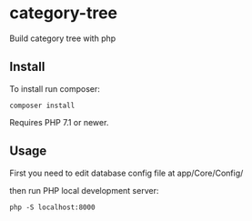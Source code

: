 # category-tree
Build category tree with php

Install
-------

To install run composer:

```
composer install
```

Requires PHP 7.1 or newer.


Usage
-----
First you need to edit database config file at
app/Core/Config/

then run PHP local development server:

```
php -S localhost:8000
```


